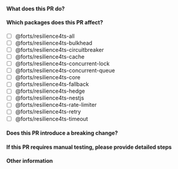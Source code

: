 #### What does this PR do?

#### Which packages does this PR affect?
- [ ] @forts/resilience4ts-all
- [ ] @forts/resilience4ts-bulkhead
- [ ] @forts/resilience4ts-circuitbreaker
- [ ] @forts/resilience4ts-cache
- [ ] @forts/resilience4ts-concurrent-lock
- [ ] @forts/resilience4ts-concurrent-queue
- [ ] @forts/resilience4ts-core
- [ ] @forts/resilience4ts-fallback
- [ ] @forts/resilience4ts-hedge
- [ ] @forts/resilience4ts-nestjs
- [ ] @forts/resilience4ts-rate-limiter
- [ ] @forts/resilience4ts-retry
- [ ] @forts/resilience4ts-timeout

#### Does this PR introduce a breaking change?

#### If this PR requires manual testing, please provide detailed steps

#### Other information